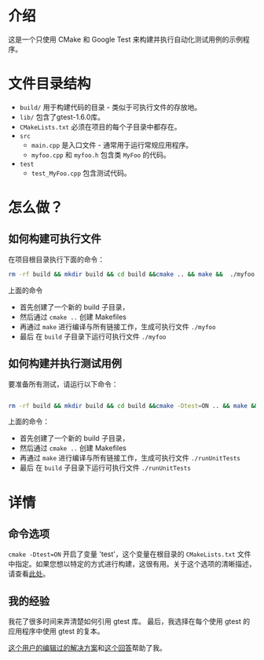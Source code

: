 # 介绍

这是一个只使用 CMake 和 Google Test 来构建并执行自动化测试用例的示例程序。


# 文件目录结构

- `build/` 用于构建代码的目录 - 类似于可执行文件的存放地。
- `lib/` 包含了gtest-1.6.0库。
- `CMakeLists.txt` 必须在项目的每个子目录中都存在。
- `src`
  - `main.cpp` 是入口文件 - 通常用于运行常规应用程序。
  - `myfoo.cpp` 和 `myfoo.h` 包含类 `MyFoo` 的代码。
- `test`
  - `test_MyFoo.cpp` 包含测试代码。

# 怎么做？

## 如何构建可执行文件

在项目根目录执行下面的命令：

```bash
rm -rf build && mkdir build && cd build &&cmake .. && make &&  ./myfoo
```

上面的命令

- 首先创建了一个新的 build 子目录，
- 然后通过 `cmake ..` 创建 Makefiles
- 再通过 `make` 进行编译与所有链接工作，生成可执行文件 `./myfoo`
- 最后 在 `build` 子目录下运行可执行文件 `./myfoo`


## 如何构建并执行测试用例

要准备所有测试，请运行以下命令：

```bash

rm -rf build && mkdir build && cd build &&cmake -Dtest=ON .. && make &&  ./runUnitTests

```

上面的命令：

- 首先创建了一个新的 build 子目录，
- 然后通过 `cmake ..` 创建 Makefiles
- 再通过 `make` 进行编译与所有链接工作，生成可执行文件 `./runUnitTests`
- 最后 在 `build` 子目录下运行可执行文件 `./runUnitTests`




# 详情

## 命令选项
`cmake -Dtest=ON` 开启了变量 'test'，这个变量在根目录的 `CMakeLists.txt` 文件中指定。如果您想以特定的方式进行构建，这很有用。关于这个选项的清晰描述，请查看[此处](http://stackoverflow.com/questions/5998186/cmake-adding-command-line-options)。

## 我的经验

我花了很多时间来弄清楚如何引用 gtest 库。
最后，我选择在每个使用 gtest 的应用程序中使用 gtest 的复本。

[这个用户的编辑过的解决方案](http://stackoverflow.com/questions/8507723/how-to-start-working-with-gtest-and-cmake)和[这个回答](http://stackoverflow.com/questions/14148145/gtest-detects-method-only-when-the-method-is-implemented-in-h-not-in-cpp-cma/14157405#14157405)帮助了我。
